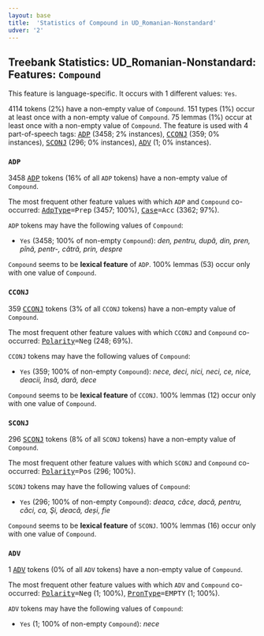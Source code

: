 ```yaml
---
layout: base
title:  'Statistics of Compound in UD_Romanian-Nonstandard'
udver: '2'
---
```


## Treebank Statistics: UD_Romanian-Nonstandard: Features: `Compound`

This feature is language-specific.
It occurs with 1 different values: `Yes`.

4114 tokens (2%) have a non-empty value of `Compound`.
151 types (1%) occur at least once with a non-empty value of `Compound`.
75 lemmas (1%) occur at least once with a non-empty value of `Compound`.
The feature is used with 4 part-of-speech tags: <tt><a href="ro_nonstandard-pos-ADP.html">ADP</a></tt> (3458; 2% instances), <tt><a href="ro_nonstandard-pos-CCONJ.html">CCONJ</a></tt> (359; 0% instances), <tt><a href="ro_nonstandard-pos-SCONJ.html">SCONJ</a></tt> (296; 0% instances), <tt><a href="ro_nonstandard-pos-ADV.html">ADV</a></tt> (1; 0% instances).

### `ADP`

3458 <tt><a href="ro_nonstandard-pos-ADP.html">ADP</a></tt> tokens (16% of all `ADP` tokens) have a non-empty value of `Compound`.

The most frequent other feature values with which `ADP` and `Compound` co-occurred: <tt><a href="ro_nonstandard-feat-AdpType.html">AdpType</a></tt><tt>=Prep</tt> (3457; 100%), <tt><a href="ro_nonstandard-feat-Case.html">Case</a></tt><tt>=Acc</tt> (3362; 97%).

`ADP` tokens may have the following values of `Compound`:

* `Yes` (3458; 100% of non-empty `Compound`): <em>den, pentru, după, din, pren, pînă, pentr-, cătră, prin, despre</em>

`Compound` seems to be **lexical feature** of `ADP`. 100% lemmas (53) occur only with one value of `Compound`.

### `CCONJ`

359 <tt><a href="ro_nonstandard-pos-CCONJ.html">CCONJ</a></tt> tokens (3% of all `CCONJ` tokens) have a non-empty value of `Compound`.

The most frequent other feature values with which `CCONJ` and `Compound` co-occurred: <tt><a href="ro_nonstandard-feat-Polarity.html">Polarity</a></tt><tt>=Neg</tt> (248; 69%).

`CCONJ` tokens may have the following values of `Compound`:

* `Yes` (359; 100% of non-empty `Compound`): <em>nece, deci, nici, neci, ce, nice, deacii, însă, dară, dece</em>

`Compound` seems to be **lexical feature** of `CCONJ`. 100% lemmas (12) occur only with one value of `Compound`.

### `SCONJ`

296 <tt><a href="ro_nonstandard-pos-SCONJ.html">SCONJ</a></tt> tokens (8% of all `SCONJ` tokens) have a non-empty value of `Compound`.

The most frequent other feature values with which `SCONJ` and `Compound` co-occurred: <tt><a href="ro_nonstandard-feat-Polarity.html">Polarity</a></tt><tt>=Pos</tt> (296; 100%).

`SCONJ` tokens may have the following values of `Compound`:

* `Yes` (296; 100% of non-empty `Compound`): <em>deaca, căce, dacă, pentru, căci, ca, Şi, deacă, deși, fie</em>

`Compound` seems to be **lexical feature** of `SCONJ`. 100% lemmas (16) occur only with one value of `Compound`.

### `ADV`

1 <tt><a href="ro_nonstandard-pos-ADV.html">ADV</a></tt> tokens (0% of all `ADV` tokens) have a non-empty value of `Compound`.

The most frequent other feature values with which `ADV` and `Compound` co-occurred: <tt><a href="ro_nonstandard-feat-Polarity.html">Polarity</a></tt><tt>=Neg</tt> (1; 100%), <tt><a href="ro_nonstandard-feat-PronType.html">PronType</a></tt><tt>=EMPTY</tt> (1; 100%).

`ADV` tokens may have the following values of `Compound`:

* `Yes` (1; 100% of non-empty `Compound`): <em>nece</em>

